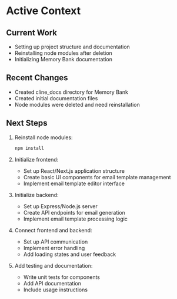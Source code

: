 # Active Context

## Current Work
- Setting up project structure and documentation
- Reinstalling node modules after deletion
- Initializing Memory Bank documentation

## Recent Changes
- Created cline_docs directory for Memory Bank
- Created initial documentation files
- Node modules were deleted and need reinstallation

## Next Steps
1. Reinstall node modules:
   ```bash
   npm install
   ```

2. Initialize frontend:
   - Set up React/Next.js application structure
   - Create basic UI components for email template management
   - Implement email template editor interface

3. Initialize backend:
   - Set up Express/Node.js server
   - Create API endpoints for email generation
   - Implement email template processing logic

4. Connect frontend and backend:
   - Set up API communication
   - Implement error handling
   - Add loading states and user feedback

5. Add testing and documentation:
   - Write unit tests for components
   - Add API documentation
   - Include usage instructions
